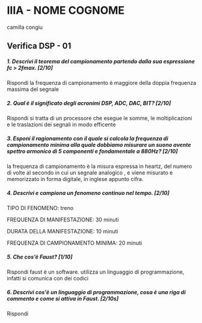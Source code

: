 # IIIA - NOME COGNOME
camilla congiu
## Verifica DSP - 01

##### 1. Descrivi il teorema del campionamento partendo dalla sua espressione _fc > 2fmax_. [2/10]
Rispondi 
la frequenza di campionamento è maggiore della doppia frequenza massima del segnale

##### 2. Qual è il significato degli acronimi _DSP_, _ADC_, _DAC_, _BIT_? [2/10]

Rispondi 
si tratta di un processore che esegue le somme, le moltiplicazioni e le traslazioni dei segnali in modo efficente

##### 3. Esponi il ragionamento con il quale si calcola la frequenza di campionamento minima alla quale dobbiamo misurare un suono avente spettro armonico di 5 componenti e fondamentale a _880Hz_? [2/10]

la frequenza di campionamento è la misura espressa in heartz, del numero di volte al secondo in cui un segnale analogico , e viene misurato e memorizzato in forma digitale, in inglese appunto cifra. 


##### 4. Descrivi e campiona un fenomeno continuo nel tempo. [2/10]

TIPO DI FENOMENO: 
treno

FREQUENZA DI MANIFESTAZIONE:
30 minuti

DURATA DELLA MANIFESTAZIONE:
10 minuti

FREQUENZA DI CAMPIONAMENTO MINIMA:
20 minuti

##### 5. Che cos'è _Faust_? [1/10]

Rispondi
faust è un software. utilizza un linguaggio di programmazione, infatti si comunica con dei codici

##### 6. Descrivi cos'è un linguaggio di programmazione, cosa è una riga di commento e come si attiva in _Faust_. [2/10s]

Rispondi

